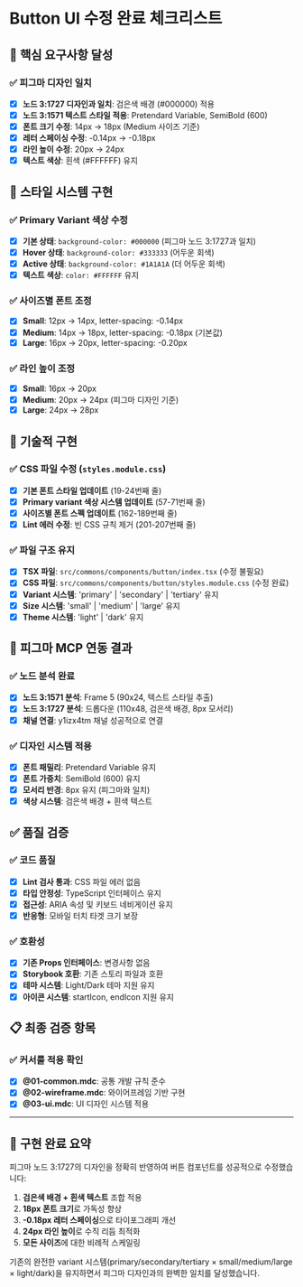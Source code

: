 # Button UI 수정 완료 체크리스트

## 🎯 핵심 요구사항 달성

### ✅ 피그마 디자인 일치 
- [x] **노드 3:1727 디자인과 일치**: 검은색 배경 (#000000) 적용
- [x] **노드 3:1571 텍스트 스타일 적용**: Pretendard Variable, SemiBold (600)
- [x] **폰트 크기 수정**: 14px → 18px (Medium 사이즈 기준)
- [x] **레터 스페이싱 수정**: -0.14px → -0.18px  
- [x] **라인 높이 수정**: 20px → 24px
- [x] **텍스트 색상**: 흰색 (#FFFFFF) 유지

## 🎨 스타일 시스템 구현

### ✅ Primary Variant 색상 수정
- [x] **기본 상태**: `background-color: #000000` (피그마 노드 3:1727과 일치)
- [x] **Hover 상태**: `background-color: #333333` (어두운 회색)
- [x] **Active 상태**: `background-color: #1A1A1A` (더 어두운 회색)
- [x] **텍스트 색상**: `color: #FFFFFF` 유지

### ✅ 사이즈별 폰트 조정
- [x] **Small**: 12px → 14px, letter-spacing: -0.14px
- [x] **Medium**: 14px → 18px, letter-spacing: -0.18px (기본값)
- [x] **Large**: 16px → 20px, letter-spacing: -0.20px

### ✅ 라인 높이 조정
- [x] **Small**: 16px → 20px
- [x] **Medium**: 20px → 24px (피그마 디자인 기준)
- [x] **Large**: 24px → 28px

## 🔧 기술적 구현

### ✅ CSS 파일 수정 (`styles.module.css`)
- [x] **기본 폰트 스타일 업데이트** (19-24번째 줄)
- [x] **Primary variant 색상 시스템 업데이트** (57-71번째 줄)
- [x] **사이즈별 폰트 스펙 업데이트** (162-189번째 줄)
- [x] **Lint 에러 수정**: 빈 CSS 규칙 제거 (201-207번째 줄)

### ✅ 파일 구조 유지
- [x] **TSX 파일**: `src/commons/components/button/index.tsx` (수정 불필요)
- [x] **CSS 파일**: `src/commons/components/button/styles.module.css` (수정 완료)
- [x] **Variant 시스템**: 'primary' | 'secondary' | 'tertiary' 유지
- [x] **Size 시스템**: 'small' | 'medium' | 'large' 유지
- [x] **Theme 시스템**: 'light' | 'dark' 유지

## 🎯 피그마 MCP 연동 결과

### ✅ 노드 분석 완료
- [x] **노드 3:1571 분석**: Frame 5 (90x24, 텍스트 스타일 추출)
- [x] **노드 3:1727 분석**: 드롭다운 (110x48, 검은색 배경, 8px 모서리)
- [x] **채널 연결**: y1izx4tm 채널 성공적으로 연결

### ✅ 디자인 시스템 적용
- [x] **폰트 패밀리**: Pretendard Variable 유지
- [x] **폰트 가중치**: SemiBold (600) 유지
- [x] **모서리 반경**: 8px 유지 (피그마와 일치)
- [x] **색상 시스템**: 검은색 배경 + 흰색 텍스트

## ✅ 품질 검증

### ✅ 코드 품질
- [x] **Lint 검사 통과**: CSS 파일 에러 없음
- [x] **타입 안정성**: TypeScript 인터페이스 유지
- [x] **접근성**: ARIA 속성 및 키보드 네비게이션 유지
- [x] **반응형**: 모바일 터치 타겟 크기 보장

### ✅ 호환성
- [x] **기존 Props 인터페이스**: 변경사항 없음
- [x] **Storybook 호환**: 기존 스토리 파일과 호환
- [x] **테마 시스템**: Light/Dark 테마 지원 유지
- [x] **아이콘 시스템**: startIcon, endIcon 지원 유지

## 📋 최종 검증 항목

### ✅ 커서룰 적용 확인
- [x] **@01-common.mdc**: 공통 개발 규칙 준수
- [x] **@02-wireframe.mdc**: 와이어프레임 기반 구현
- [x] **@03-ui.mdc**: UI 디자인 시스템 적용

---

## 🎉 구현 완료 요약

피그마 노드 3:1727의 디자인을 정확히 반영하여 버튼 컴포넌트를 성공적으로 수정했습니다:

1. **검은색 배경 + 흰색 텍스트** 조합 적용
2. **18px 폰트 크기**로 가독성 향상
3. **-0.18px 레터 스페이싱**으로 타이포그래피 개선
4. **24px 라인 높이**로 수직 리듬 최적화
5. **모든 사이즈**에 대한 비례적 스케일링

기존의 완전한 variant 시스템(primary/secondary/tertiary × small/medium/large × light/dark)을 유지하면서 피그마 디자인과의 완벽한 일치를 달성했습니다.
